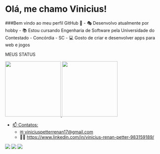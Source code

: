 <h1> Olá, me chamo Vinicius!</h1> 
###Bem vindo ao meu perfil GitHub 👋
- 🎭 Desenvolvo atualmente por hobby
- 📚 Estou cursando Engenharia de Software pela Universidade do Contestado - Concórdia - SC
- 💻 Gosto de criar e desenvolver apps para web e jogos

MEUS STATUS

<div>
<a href="https://github.com/ViniciusPetter">
<img height="180em" src="https://github-readme-stats.vercel.app/api/top-langs/?username=ViniciusPetter&layout=compact&langs_count=7&theme=dracula"/>
<img height="180em" src="https://github-readme-stats.vercel.app/api?username=ViniciusPetter&show_icons=true&theme=dracula&include_all_commits=true&count_private=true"/>
</div>

- 📫 Contatos:
	- ✉ viniciuspetterrenan17@gmail.com
	- 🙂💼 https://www.linkedin.com/in/vinicius-renan-petter-983159189/
<div>
<a href="https://instagram.com/seu-usuário-instagram-aqui" target="_blank"><img src="https://img.shields.io/badge/-Instagram-%23E4405F?style=for-the-badge&logo=instagram&logoColor=white" target="_blank"></a>
<a href = "mailto:VINICIUS"><img src="https://img.shields.io/badge/Gmail-D14836?style=for-the-badge&logo=gmail&logoColor=white" target="_blank"></a>
<a href="https://www.linkedin.com/in/seu-usuário-linkedln-aqui" target="_blank"><img src="https://img.shields.io/badge/-LinkedIn-%230077B5?style=for-the-badge&logo=linkedin&logoColor=white" target="_blank"></a>   
</div>
<!---
ViniciusPetter/ViniciusPetter is a ✨ special ✨ repository because its `README.md` (this file) appears on your GitHub profile.
You can click the Preview link to take a look at your changes.
--->
